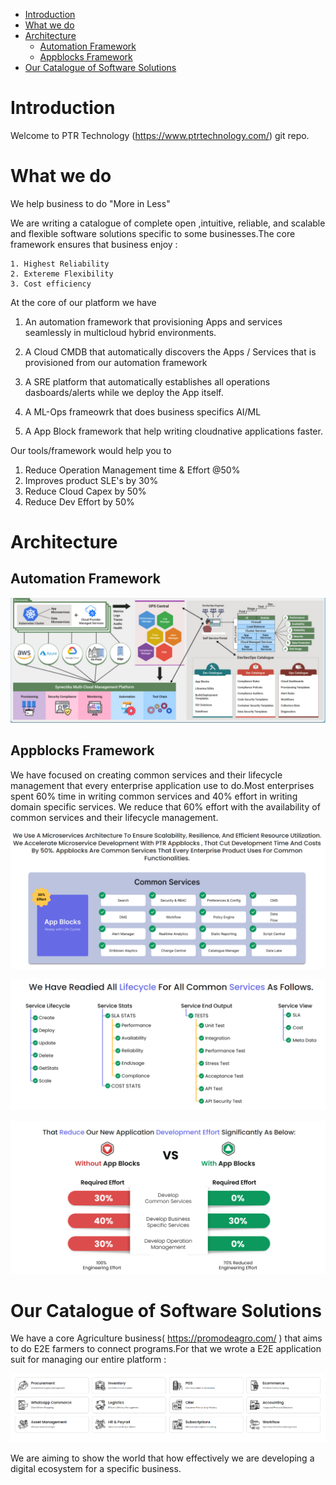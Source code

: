 <!-- TOC -->
- [Introduction](#introduction)
- [What we do](#what-we-do)
- [Architecture](#architecture)
  - [Automation Framework](#automation-framework)
  - [Appblocks Framework](#appblocks-framework)
- [Our Catalogue of Software Solutions](#our-catalogue-of-software-solutions)
<!-- /TOC -->

# Introduction

Welcome to PTR Technology (https://www.ptrtechnology.com/) git repo.

# What we do

We help business to do "More in Less"

We are writing a catalogue of complete open ,intuitive, reliable, and scalable and flexible software solutions specific to some businesses.The core framework ensures that business enjoy :

    1. Highest Reliability
    2. Extereme Flexibility
    3. Cost efficiency
   

At the core of our platform we have

   1. An automation framework that provisioning Apps and services seamlessly in multicloud hybrid environments. 
   
   2. A Cloud CMDB that automatically discovers the Apps / Services that is provisioned from our automation framework
   
   3. A SRE platform that automatically establishes all operations dasboards/alerts while we deploy the App itself.
   
   4. A ML-Ops frameowrk that does business specifics AI/ML
   
   5. A App Block framework that help writing cloudnative applications faster.

Our tools/framework would help you to

1. Reduce Operation Management time & Effort @50%
2. Improves product SLE's by 30%
3. Reduce Cloud Capex by 50%
4. Reduce Dev Effort by 50%

# Architecture

##  Automation Framework

![alt text](image.png)

## Appblocks Framework

We have focused on creating common services and their lifecycle management that every enterprise application use to do.Most enterprises spent 60% time in writing common services and 40% effort in writing domain specific services. We reduce that 60% effort with the availability of common services and their lifecycle management.



![alt text](image-1.png)

![alt text](image-2.png)

![alt text](image-3.png)

# Our Catalogue of Software Solutions

We have a core Agriculture business( https://promodeagro.com/ ) that aims to do E2E farmers to connect programs.For that we wrote a E2E application suit for managing our entire platform :

![alt text](image-4.png)

We are aiming to show the world that how effectively we are developing a digital ecosystem for a specific business.

